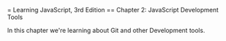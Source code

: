 = Learning JavaScript, 3rd Edition
== Chapter 2: JavaScript Development Tools

In this chapter we're learning about Git and other
Development tools.
